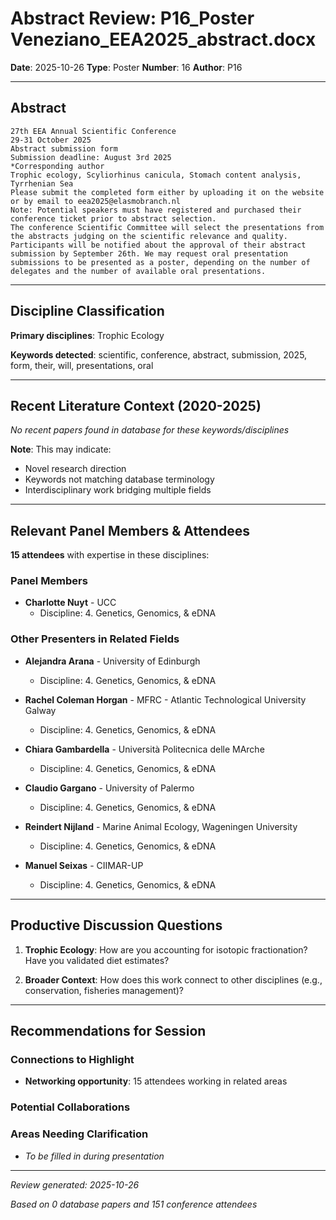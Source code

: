 # Abstract Review: P16_Poster Veneziano_EEA2025_abstract.docx

**Date**: 2025-10-26
**Type**: Poster
**Number**: 16
**Author**: P16

---

## Abstract

```
27th EEA Annual Scientific Conference
29-31 October 2025
Abstract submission form
Submission deadline: August 3rd 2025 
*Corresponding author
Trophic ecology, Scyliorhinus canicula, Stomach content analysis, Tyrrhenian Sea
Please submit the completed form either by uploading it on the website or by email to eea2025@elasmobranch.nl  
Note: Potential speakers must have registered and purchased their conference ticket prior to abstract selection.
The conference Scientific Committee will select the presentations from the abstracts judging on the scientific relevance and quality. Participants will be notified about the approval of their abstract submission by September 26th. We may request oral presentation submissions to be presented as a poster, depending on the number of delegates and the number of available oral presentations.
```

---

## Discipline Classification

**Primary disciplines**: Trophic Ecology

**Keywords detected**: scientific, conference, abstract, submission, 2025, form, their, will, presentations, oral


---

## Recent Literature Context (2020-2025)


*No recent papers found in database for these keywords/disciplines*

**Note**: This may indicate:
- Novel research direction
- Keywords not matching database terminology
- Interdisciplinary work bridging multiple fields

---

## Relevant Panel Members & Attendees


**15 attendees** with expertise in these disciplines:


### Panel Members

- **Charlotte Nuyt** - UCC
  - Discipline: 4. Genetics, Genomics, & eDNA


### Other Presenters in Related Fields

- **Alejandra Arana** - University of Edinburgh
  - Discipline: 4. Genetics, Genomics, & eDNA

- **Rachel Coleman Horgan** - MFRC - Atlantic Technological University Galway
  - Discipline: 4. Genetics, Genomics, & eDNA

- **Chiara Gambardella** - Università Politecnica delle MArche
  - Discipline: 4. Genetics, Genomics, & eDNA

- **Claudio Gargano** - University of Palermo
  - Discipline: 4. Genetics, Genomics, & eDNA

- **Reindert Nijland** - Marine Animal Ecology, Wageningen University
  - Discipline: 4. Genetics, Genomics, & eDNA

- **Manuel Seixas** - CIIMAR-UP
  - Discipline: 4. Genetics, Genomics, & eDNA

---

## Productive Discussion Questions


1. **Trophic Ecology**: How are you accounting for isotopic fractionation? Have you validated diet estimates?


2. **Broader Context**: How does this work connect to other disciplines (e.g., conservation, fisheries management)?


---

## Recommendations for Session

### Connections to Highlight

- **Networking opportunity**: 15 attendees working in related areas

### Potential Collaborations


### Areas Needing Clarification

- _To be filled in during presentation_

---


*Review generated: 2025-10-26*

*Based on 0 database papers and 151 conference attendees*